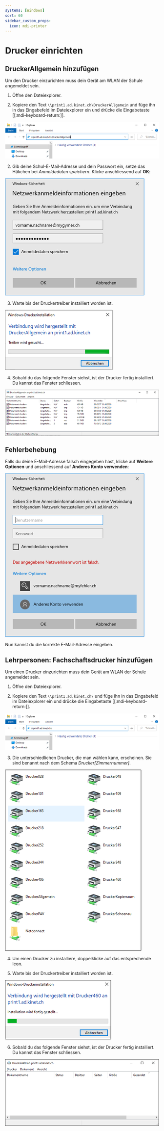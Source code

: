 ```yaml
---
systems: [Windows]
sort: 60
sidebar_custom_props:
  icon: mdi-printer
---
```


# Drucker einrichten



## DruckerAllgemein hinzufügen

Um den Drucker einzurichten muss dein Gerät am WLAN der Schule angemeldet sein.

1. Öffne den Dateiexplorer.

2. Kopiere den Text `\\print1.ad.kinet.ch\DruckerAllgemein` und füge ihn in das Eingabefeld im Dateiexplorer ein und drücke die Eingabetaste [[:mdi-keyboard-return:]].

![](./print-1.png)

2. Gib deine Schul-E-Mail-Adresse und dein Passwort ein, setze das Häkchen bei _Anmeldedaten speichern_. Klicke anschliessend auf __OK__:

![](./print-2.png)

3. Warte bis der Druckertreiber installiert worden ist.

![](./print-3.png)

4. Sobald du das folgende Fenster siehst, ist der Drucker fertig installiert. Du kannst das Fenster schliessen.

![](./print-5.png)


## Fehlerbehebung

Falls du deine E-Mail-Adresse falsch eingegeben hast, klicke auf __Weitere Optionen__ und anschliessend auf __Anderes Konto verwenden__:

![](./print-4.png)

Nun kannst du die korrekte E-Mail-Adresse eingeben.


## Lehrpersonen: Fachschaftsdrucker hinzufügen

Um einen Drucker einzurichten muss dein Gerät am WLAN der Schule angemeldet sein.

1. Öffne den Dateiexplorer.

2. Kopiere den Text `\\print1.ad.kinet.ch\` und füge ihn in das Eingabefeld im Dateiexplorer ein und drücke die Eingabetaste [[:mdi-keyboard-return:]].

![](./print-6.png)

3. Die unterschiedlichen Drucker, die man wählen kann, erscheinen. Sie sind benannt nach dem Schema _Drucker[Zimmernummer]_.

![](./drucken-win01.png)

4. Um einen Drucker zu installiere, doppelklicke auf das entsprechende Icon.

5. Warte bis der Druckertreiber installiert worden ist.

![](./drucken-win02.png)

6. Sobald du das folgende Fenster siehst, ist der Drucker fertig installiert. Du kannst das Fenster schliessen.

![](./drucken-win03.png)